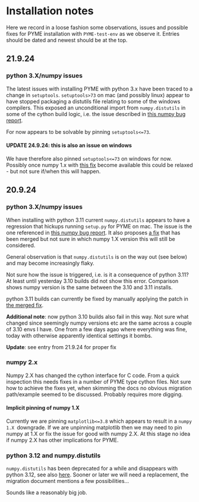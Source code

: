 # Installation notes

Here we record in a loose fashion some observations, issues and possible fixes for PYME installation with `PYME-test-env` as we observe it. Entries should be dated and newest should be at the top.

## 21.9.24

### python 3.X/numpy issues

The latest issues with installing PYME with python 3.x have been traced to a change in `setuptools`. `setuptools>73` on mac (and possibly linux) appear to have stopped packaging a distutils file relating to some of the windows compilers. This exposed an unconditional import from `numpy.distutils` in some of the cython build logic, i.e. the issue described in [this numpy bug report](https://github.com/numpy/numpy/issues/27405).

For now appears to be solvable by pinning `setuptools<=73`.

#### UPDATE 24.9.24: this is also an issue on windows

We have therefore also pinned `setuptools<=73` on windows for now. Possibly once numpy 1.x with [this fix](https://github.com/numpy/numpy/pull/27406) become available this could be relaxed - but not sure if/when this will happen.

## 20.9.24

### python 3.X/numpy issues

When installing with python 3.11 current `numpy.distutils` appears to have a regression that hickups running `setup.py` for PYME on mac. The issue is the one referenced in [this numpy bug report](https://github.com/numpy/numpy/issues/27405). It also proposes [a fix](https://github.com/numpy/numpy/pull/27406) that has been merged but not sure in which numpy 1.X version this will still be considered.

General observation is that `numpy.distutils` is on the way out (see below) and may become increasingly flaky.

Not sure how the issue is triggered, i.e. is it a consequence of python 3.11? At least until yesterday 3.10 builds did not show this error. Comparison shows numpy version is the same between the 3.10 and 3.11 installs.

python 3.11 builds can currently be fixed by manually applying the patch in [the merged fix](https://github.com/numpy/numpy/pull/27406).

**Additional note**: now python 3.10 builds also fail in this way. Not sure what changed since seemingly numpy versions etc are the same across a couple of 3.10 envs I have. One from a few days agao where everything was fine, today with otherwise apparently identical settings it bombs.

**Update**: see entry from 21.9.24 for proper fix

### numpy 2.x

Numpy 2.X has changed the cython interface for C code. From a quick inspection this needs fixes in a number of PYME type cython files. Not sure how to achieve the fixes yet, when skimming the docs no obvious migration path/example seemed to be discussed. Probably requires more digging.

#### Implicit pinning of numpy 1.X

Currently we are pinning `matplotlib<=3.8` which appears to result in a `numpy 1.X `downgrade. If we are unpinning matplotlib then we may need to pin numpy at 1.X or fix the issue for good with numpy 2.X. At this stage no idea if numpy 2.X has other implications for PYME.

### python 3.12 and numpy.distutils

`numpy.distutils` has been deprecated for a while and disappears with python 3.12, see also [here](https://numpy.org/doc/stable/reference/distutils_status_migration.html). Sooner or later we will need a replacement, the migration document mentions a few possibilities...

Sounds like a reasonably big job.
